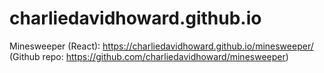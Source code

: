 # charliedavidhoward.github.io

Minesweeper (React):
https://charliedavidhoward.github.io/minesweeper/
(Github repo: https://github.com/charliedavidhoward/minesweeper)
